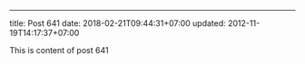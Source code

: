 ---
title: Post 641
date: 2018-02-21T09:44:31+07:00
updated: 2012-11-19T14:17:37+07:00

This is content of post 641